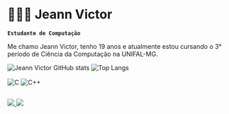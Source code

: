 # 👨🏻‍💻 Jeann Victor

**`Estudante de Computação`**

Me chamo Jeann Victor, tenho 19 anos e atualmente estou cursando o 3° período de Ciência da Computação na UNIFAL-MG.

![Jeann Victor GitHub stats](https://github-readme-stats.vercel.app/api?username=JeannVictor&show_icons=true&theme=prussian) 
![Top Langs](https://github-readme-stats.vercel.app/api/top-langs/?username=JeannVictor&layout=compact&theme=prussian)

<div style="display: inline-block;">
    <img align="center" alt="C" src="https://img.shields.io/badge/C-00599C?style=for-the-badge&logo=c&logoColor=white">
    <img align="center" alt="C++" src="https://img.shields.io/badge/C%2B%2B-00599C?style=for-the-badge&logo=c%2B%2B&logoColor=white">
</div>

## 

<div>
  <a href="https://www.linkedin.com/in/jeann-victor-batista-350235315/" target="_blank">
  <img src="https://img.shields.io/badge/-LinkedIn-%230077B5?style=for-the-badge&logo=linkedin&logoColor=white">
</a>
  <a href = "mailto:jeann.batista@sou.unifal-mg.edu.br"><img src="https://img.shields.io/badge/-Gmail-%23333?style=for-the-badge&logo=gmail&logoColor=white" target="_blank"></a>
</div>
 
